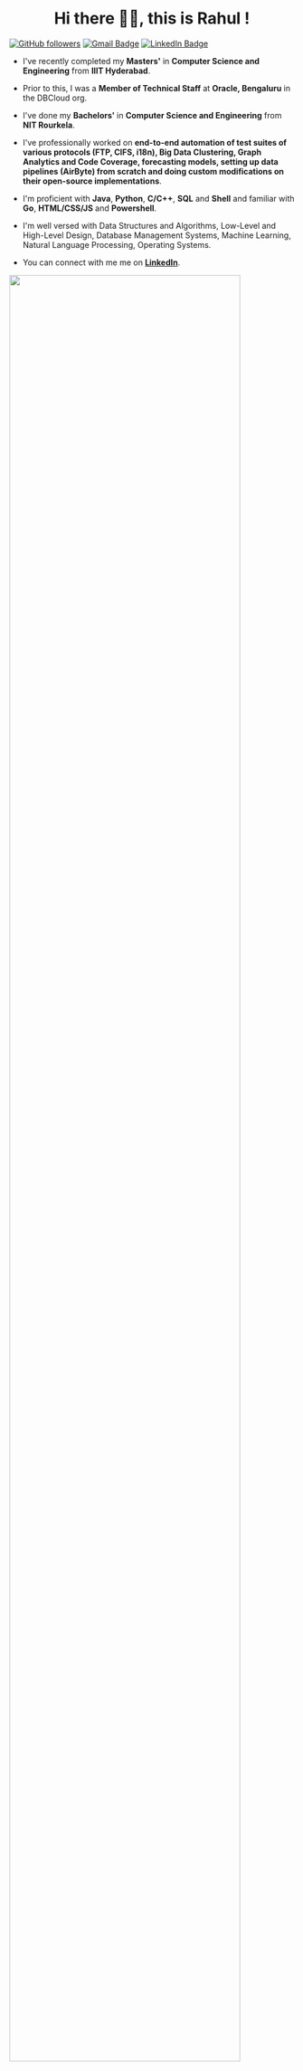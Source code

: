 <h1 align="center">Hi there 👋🏻, this is Rahul !</h1>

[![GitHub followers](https://img.shields.io/github/followers/imRP26?label=Follow&style=social)](https://github.com/imRP26/?tab=follow)
[![Gmail Badge](https://img.shields.io/badge/-email@rahulpadhy.15.09.1996-c14438?style=social&logo=Gmail&logoColor=red&link=mailto:email@rahulpadhy.15.09.1996)](mailto:email@rahulpadhy.15.09.1996)
[![LinkedIn Badge](https://img.shields.io/badge/-rahulpadhy1996-blue?style=flat-square&logo=Linkedin&logoColor=white&link=https://www.linkedin.com/in/rahulpadhy1996/)](https://www.linkedin.com/in/rahulpadhy1996/)

<!---
<p align="left"> <a href="https://github.com/ryo-ma/github-profile-trophy"><img src="https://github-profile-trophy.vercel.app/?username=imRP26&theme=monokai&column=-1&margin-w=15" alt="imRP26" /></a> </p>
--->

- I've recently completed my **Masters'** in **Computer Science and Engineering** from **IIIT Hyderabad**.

- Prior to this, I was a **Member of Technical Staff** at **Oracle, Bengaluru** in the DBCloud org.

- I've done my **Bachelors'** in **Computer Science and Engineering** from **NIT Rourkela**.

- I've professionally worked on **end-to-end automation of test suites of various protocols (FTP, CIFS, i18n), Big Data Clustering, Graph Analytics and Code Coverage, forecasting models, setting up data pipelines (AirByte) from scratch and doing custom modifications on their open-source implementations**.

- I'm proficient with **Java**, **Python**, **C/C++**, **SQL** and **Shell** and familiar with **Go**, **HTML/CSS/JS** and **Powershell**.

- I'm well versed with Data Structures and Algorithms, Low-Level and High-Level Design, Database Management Systems, Machine Learning, Natural Language Processing, Operating Systems.

- You can connect with me me on **[LinkedIn](https://www.linkedin.com/in/rahulpadhy1996/)**.


<!---
![github contribution grid snake animation](https://raw.githubusercontent.com/yxxhero/yxxhero/output/github-contribution-grid-snake.svg)
--->

<img src="stats.gif" width="90%"><br/><br/>

<!---
imRP26/imRP26 is a ✨ special ✨ repository because its `README.md` (this file) appears on your GitHub profile.
You can click the Preview link to take a look at your changes.
--->
